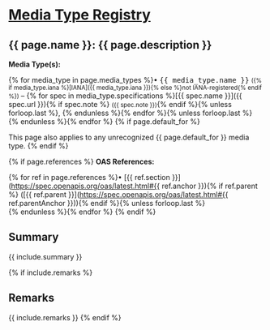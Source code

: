 # <a href=".">Media Type Registry</a>

## {{ page.name }}: {{ page.description }}

**Media Type(s):**

{% for media_type in page.media_types %}• <tt>{{ media_type.name }}</tt> <small>({% if media_type.iana %}[IANA]({{ media_type.iana }}){% else %}not IANA-registered{% endif %})</small> – {% for spec in media_type.specifications %}[{{ spec.name }}]({{ spec.url }}){% if spec.note %} <small>({{ spec.note }})</small>{% endif %}{% unless forloop.last %}, {% endunless %}{% endfor %}{% unless forloop.last %}<br />{% endunless %}{% endfor %}
{% if page.default_for %}

This page also applies to any unrecognized {{ page.default_for }} media type.
{% endif %}

{% if page.references %}
**OAS References:**

{% for ref in page.references %}• [{{ ref.section }}](https://spec.openapis.org/oas/latest.html#{{ ref.anchor }}){% if ref.parent %} ([{{ ref.parent }}](https://spec.openapis.org/oas/latest.html#{{ ref.parentAnchor }})){% endif %}{% unless forloop.last %}<br />{% endunless %}{% endfor %}
{% endif %}

## Summary

{{ include.summary }}

{% if include.remarks %}
## Remarks

{{ include.remarks }}
{% endif %}

